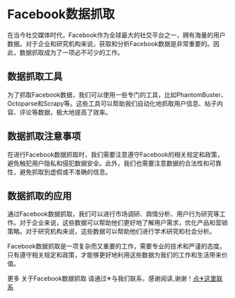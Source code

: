 # Facebook数据抓取

在当今社交媒体时代，Facebook作为全球最大的社交平台之一，拥有海量的用户数据。对于企业和研究机构来说，获取和分析Facebook数据是非常重要的。因此，数据抓取成为了一项必不可少的工作。

## 数据抓取工具

为了抓取Facebook数据，我们可以使用一些专门的工具，比如PhantomBuster、Octoparse和Scrapy等。这些工具可以帮助我们自动化地抓取用户信息、帖子内容、评论等数据，极大地提高了效率。

## 数据抓取注意事项

在进行Facebook数据抓取时，我们需要注意遵守Facebook的相关规定和政策，避免触犯用户隐私和侵犯数据安全。此外，我们也需要注意数据的合法性和可靠性，避免抓取到虚假或不准确的信息。

## 数据抓取的应用

通过Facebook数据抓取，我们可以进行市场调研、舆情分析、用户行为研究等工作。对于企业来说，这些数据可以帮助他们更好地了解用户需求，优化产品和营销策略。对于研究机构来说，这些数据可以帮助他们进行学术研究和社会分析。

Facebook数据抓取是一项复杂而又重要的工作，需要专业的技术和严谨的态度。只有遵守相关规定和政策，才能够更好地利用这些数据为我们的工作和生活带来价值。

更多 关于Facebook数据抓取 请通过✈与我们联系，感谢阅读,谢谢！[点✈这里联系](https://abc.k02.cc)
